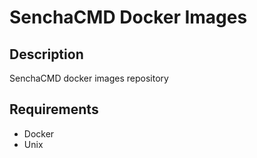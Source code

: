 # SenchaCMD Docker Images

## Description

SenchaCMD docker images repository

## Requirements

- Docker
- Unix
